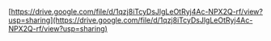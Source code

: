 [https://drive.google.com/file/d/1qzj8iTcyDsJlgLeOtRyj4Ac-NPX2Q-rf/view?usp=sharing](https://drive.google.com/file/d/1qzj8iTcyDsJlgLeOtRyj4Ac-NPX2Q-rf/view?usp=sharing)

